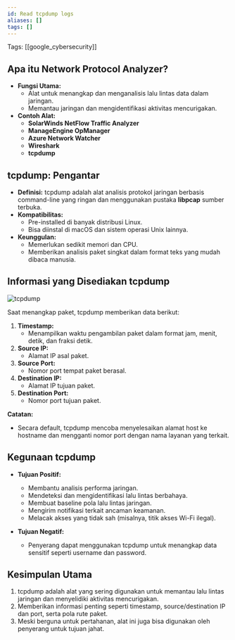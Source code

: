 ```yaml
---
id: Read tcpdump logs
aliases: []
tags: []
---
```


Tags: [[google_cybersecurity]]

## Apa itu Network Protocol Analyzer?

- **Fungsi Utama:**
  - Alat untuk menangkap dan menganalisis lalu lintas data dalam jaringan.
  - Memantau jaringan dan mengidentifikasi aktivitas mencurigakan.
- **Contoh Alat:**
  - **SolarWinds NetFlow Traffic Analyzer**
  - **ManageEngine OpManager**
  - **Azure Network Watcher**
  - **Wireshark**
  - **tcpdump**

## tcpdump: Pengantar

- **Definisi:**
  tcpdump adalah alat analisis protokol jaringan berbasis command-line yang ringan dan menggunakan pustaka **libpcap** sumber terbuka.
- **Kompatibilitas:**
  - Pre-installed di banyak distribusi Linux.
  - Bisa diinstal di macOS dan sistem operasi Unix lainnya.
- **Keunggulan:**
  - Memerlukan sedikit memori dan CPU.
  - Memberikan analisis paket singkat dalam format teks yang mudah dibaca manusia.

## Informasi yang Disediakan tcpdump

![tcpdump](https://d3c33hcgiwev3.cloudfront.net/imageAssetProxy.v1/B-PaECh0ToSFgBWpFczYZg_4896abe8c06443f08eec4dc003dcf8f1_image.png?expiry=1734998400000&hmac=lya--P3rMhKIzGi810vAW6ycvAu5ivDsVjpx9iY8mp8)

Saat menangkap paket, tcpdump memberikan data berikut:

1. **Timestamp:**
   - Menampilkan waktu pengambilan paket dalam format jam, menit, detik, dan fraksi detik.
2. **Source IP:**
   - Alamat IP asal paket.
3. **Source Port:**
   - Nomor port tempat paket berasal.
4. **Destination IP:**
   - Alamat IP tujuan paket.
5. **Destination Port:**
   - Nomor port tujuan paket.

**Catatan:**

- Secara default, tcpdump mencoba menyelesaikan alamat host ke hostname dan mengganti nomor port dengan nama layanan yang terkait.

## Kegunaan tcpdump

- **Tujuan Positif:**

  - Membantu analisis performa jaringan.
  - Mendeteksi dan mengidentifikasi lalu lintas berbahaya.
  - Membuat baseline pola lalu lintas jaringan.
  - Mengirim notifikasi terkait ancaman keamanan.
  - Melacak akses yang tidak sah (misalnya, titik akses Wi-Fi ilegal).

- **Tujuan Negatif:**
  - Penyerang dapat menggunakan tcpdump untuk menangkap data sensitif seperti username dan password.

## Kesimpulan Utama

1. tcpdump adalah alat yang sering digunakan untuk memantau lalu lintas jaringan dan menyelidiki aktivitas mencurigakan.
2. Memberikan informasi penting seperti timestamp, source/destination IP dan port, serta pola rute paket.
3. Meski berguna untuk pertahanan, alat ini juga bisa digunakan oleh penyerang untuk tujuan jahat.
